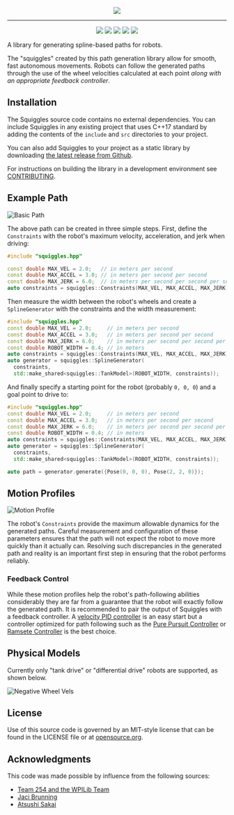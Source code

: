 <div style="text-align:center">
<p align="center">
<img src="./docs/img/logo.png" />
</p>

<hr>

<p align="center">
<img src="https://img.shields.io/github/v/release/baylessj/robotsquiggles?include_prereleases" /> <img src="https://github.com/baylessj/robotsquiggles/workflows/Build/badge.svg" /> <a href="https://squiggles.readthedocs.io/en/latest"><img src="https://readthedocs.org/projects/squiggles/badge/?version=latest"/></a> <img src="https://img.shields.io/codecov/c/gh/baylessj/robotsquiggles" /> <img src="https://img.shields.io/github/license/baylessj/robotsquiggles" />
</p>

</div>

A library for generating spline-based paths for robots.

The "squiggles" created by this path generation library allow for smooth, fast
autonomous movements. Robots can follow the generated paths through the use of
the wheel velocities calculated at each point _along with an appropriate feedback
controller_.

## Installation

The Squiggles source code contains no external dependencies. You can include
Squiggles in any existing project that uses C++17 standard by adding the
contents of the `include` and `src` directories to your project.

You can also add Squiggles to your project as a static library by downloading
[the latest release from Github](https://github.com/baylessj/robotsquiggles/releases).

For instructions on building the library in a development environment see
[CONTRIBUTING](https://github.com/baylessj/robotsquiggles/blob/main/CONTRIBUTING.md).

## Example Path

![Basic Path](./docs/img/squiggly.png)

The above path can be created in three simple steps. First, define the
`Constraints` with the robot's maximum velocity, acceleration, and jerk when
driving:

```cpp
#include "squiggles.hpp"

const double MAX_VEL = 2.0;   // in meters per second
const double MAX_ACCEL = 3.0; // in meters per second per second
const double MAX_JERK = 6.0;  // in meters per second per second per second
auto constraints = squiggles::Constraints(MAX_VEL, MAX_ACCEL, MAX_JERK);
```

Then measure the width between the robot's wheels and create a `SplineGenerator`
with the constraints and the width measurement:

```cpp
#include "squiggles.hpp"
const double MAX_VEL = 2.0;     // in meters per second
const double MAX_ACCEL = 3.0;   // in meters per second per second
const double MAX_JERK = 6.0;    // in meters per second per second per second
const double ROBOT_WIDTH = 0.4; // in meters
auto constraints = squiggles::Constraints(MAX_VEL, MAX_ACCEL, MAX_JERK);
auto generator = squiggles::SplineGenerator(
  constraints,
  std::make_shared<squiggles::TankModel>(ROBOT_WIDTH, constraints));
```

And finally specify a starting point for the robot (probably `0, 0, 0`) and a
goal point to drive to:

```cpp
#include "squiggles.hpp"
const double MAX_VEL = 2.0;     // in meters per second
const double MAX_ACCEL = 3.0;   // in meters per second per second
const double MAX_JERK = 6.0;    // in meters per second per second per second
const double ROBOT_WIDTH = 0.4; // in meters
auto constraints = squiggles::Constraints(MAX_VEL, MAX_ACCEL, MAX_JERK);
auto generator = squiggles::SplineGenerator(
  constraints,
  std::make_shared<squiggles::TankModel>(ROBOT_WIDTH, constraints));

auto path = generator.generate({Pose(0, 0, 0), Pose(2, 2, 0)});
```

## Motion Profiles

![Motion Profile](./docs/img/profile.png)

The robot's `Constraints` provide the maximum allowable dynamics for the
generated paths. Careful measurement and configuration of these parameters ensures
that the path will not expect the robot to move more quickly than it actually
can. Resolving such discrepancies in the generated path and reality is an important
first step in ensuring that the robot performs reliably.

### Feedback Control

While these motion profiles help the robot's path-following abilities considerably
they are far from a guarantee that the robot will exactly follow the generated
path. It is recommended to pair the output of Squiggles with a feedback controller.
A [velocity PID controller](https://okapilib.github.io/OkapiLib/classokapi_1_1AsyncVelPIDController.html)
is an easy start but a controller optimized for path following such as the
[Pure Pursuit Controller](https://www.ri.cmu.edu/pub_files/pub3/coulter_r_craig_1992_1/coulter_r_craig_1992_1.pdf)
or [Ramsete Controller](https://docs.wpilib.org/en/stable/docs/software/advanced-control/trajectories/ramsete.html)
is the best choice.

## Physical Models

Currently only "tank drive" or "differential drive" robots are supported, as
shown below.

![Negative Wheel Vels](./docs/img/neg_wheel_vel.png)

## License

Use of this source code is governed by an MIT-style license that can be found in
the LICENSE file or at [opensource.org](https://opensource.org/licenses/MIT).

## Acknowledgments

This code was made possible by influence from the following sources:

- [Team 254 and the WPILib Team](https://github.com/wpilibsuite/allwpilib)
- [Jaci Brunning](https://github.com/JaciBrunning/Pathfinder)
- [Atsushi Sakai](https://github.com/AtsushiSakai/PythonRobotics)
